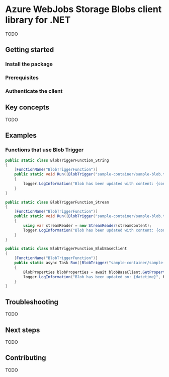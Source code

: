 # Azure WebJobs Storage Blobs client library for .NET

TODO

## Getting started

### Install the package


### Prerequisites


### Authenticate the client


## Key concepts

TODO

## Examples

### Functions that use Blob Trigger

```C# Snippet:BlobTriggerFunction_String
public static class BlobTriggerFunction_String
{
    [FunctionName("BlobTriggerFunction")]
    public static void Run([BlobTrigger("sample-container/sample-blob.txt")] string blobContent, ILogger logger)
    {
        logger.LogInformation("Blob has been updated with content: {content}", blobContent);
    }
}
```

```C# Snippet:BlobTriggerFunction_Stream
public static class BlobTriggerFunction_Stream
{
    [FunctionName("BlobTriggerFunction")]
    public static void Run([BlobTrigger("sample-container/sample-blob.txt")] Stream streamContent, ILogger logger)
    {
        using var streamReader = new StreamReader(streamContent);
        logger.LogInformation("Blob has been updated with content: {content}", streamReader.ReadToEnd());
    }
}
```

```C# Snippet:BlobTriggerFunction_BlobBaseClient
public static class BlobTriggerFunction_BlobBaseClient
{
    [FunctionName("BlobTriggerFunction")]
    public static async Task Run([BlobTrigger("sample-container/sample-blob.txt")] BlobBaseClient blobBaseClient, ILogger logger)
    {
        BlobProperties blobProperties = await blobBaseClient.GetPropertiesAsync();
        logger.LogInformation("Blob has been updated on: {datetime}", blobProperties.LastModified);
    }
}
```

## Troubleshooting

TODO

## Next steps

TODO

## Contributing

TODO
